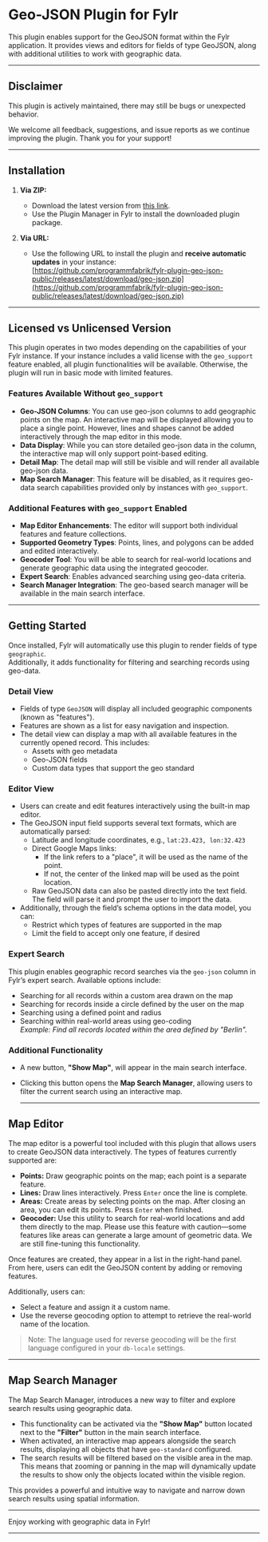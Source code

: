 # Geo-JSON Plugin for Fylr

This plugin enables support for the GeoJSON format within the Fylr application. It provides views and editors for fields of type GeoJSON, along with additional utilities to work with geographic data.

---

## Disclaimer

This plugin is actively maintained, there may still be bugs or unexpected behavior.

We welcome all feedback, suggestions, and issue reports as we continue improving the plugin. Thank you for your support!

---

## Installation

1. **Via ZIP:**
   - Download the latest version from [this link](https://github.com/programmfabrik/fylr-plugin-geo-json-public/releases/latest/download/geo-json.zip).
   - Use the Plugin Manager in Fylr to install the downloaded plugin package.

2. **Via URL:**
   - Use the following URL to install the plugin and **receive automatic updates** in your instance:  
     [https://github.com/programmfabrik/fylr-plugin-geo-json-public/releases/latest/download/geo-json.zip](https://github.com/programmfabrik/fylr-plugin-geo-json-public/releases/latest/download/geo-json.zip)
     
---

## Licensed vs Unlicensed Version

This plugin operates in two modes depending on the capabilities of your Fylr instance. If your instance includes a valid license with the `geo_support` feature enabled, all plugin functionalities will be available. Otherwise, the plugin will run in basic mode with limited features.

### Features Available Without `geo_support`

- **Geo-JSON Columns**: You can use geo-json columns to add geographic points on the map. An interactive map will be displayed allowing you to place a single point. However, lines and shapes cannot be added interactively through the map editor in this mode.
- **Data Display**: While you can store detailed geo-json data in the column, the interactive map will only support point-based editing.
- **Detail Map**: The detail map will still be visible and will render all available geo-json data.
- **Map Search Manager**: This feature will be disabled, as it requires geo-data search capabilities provided only by instances with `geo_support`.

### Additional Features with `geo_support` Enabled

- **Map Editor Enhancements**: The editor will support both individual features and feature collections.
- **Supported Geometry Types**: Points, lines, and polygons can be added and edited interactively.
- **Geocoder Tool**: You will be able to search for real-world locations and generate geographic data using the integrated geocoder.
- **Expert Search**: Enables advanced searching using geo-data criteria.
- **Search Manager Integration**: The geo-based search manager will be available in the main search interface.

---

## Getting Started

Once installed, Fylr will automatically use this plugin to render fields of type `geographic`.  
Additionally, it adds functionality for filtering and searching records using geo-data.

### Detail View

- Fields of type `GeoJSON` will display all included geographic components (known as "features").
- Features are shown as a list for easy navigation and inspection.
- The detail view can display a map with all available features in the currently opened record. This includes:
  - Assets with geo metadata
  - Geo-JSON fields
  - Custom data types that support the geo standard

### Editor View

- Users can create and edit features interactively using the built-in map editor.
- The GeoJSON input field supports several text formats, which are automatically parsed:
  - Latitude and longitude coordinates, e.g., `lat:23.423, lon:32.423`
  - Direct Google Maps links:  
    - If the link refers to a "place", it will be used as the name of the point.  
    - If not, the center of the linked map will be used as the point location.
  - Raw GeoJSON data can also be pasted directly into the text field. The field will parse it and prompt the user to import the data.
- Additionally, through the field’s schema options in the data model, you can:
  - Restrict which types of features are supported in the map
  - Limit the field to accept only one feature, if desired

### Expert Search

This plugin enables geographic record searches via the `geo-json` column in Fylr’s expert search. Available options include:

- Searching for all records within a custom area drawn on the map
- Searching for records inside a circle defined by the user on the map
- Searching using a defined point and radius
- Searching within real-world areas using geo-coding  
  _Example: Find all records located within the area defined by "Berlin"._

### Additional Functionality

- A new button, **"Show Map"**, will appear in the main search interface.
- Clicking this button opens the **Map Search Manager**, allowing users to filter the current search using an interactive map.

  ---

## Map Editor

The map editor is a powerful tool included with this plugin that allows users to create GeoJSON data interactively. The types of features currently supported are:

- **Points:** Draw geographic points on the map; each point is a separate feature.
- **Lines:** Draw lines interactively. Press `Enter` once the line is complete.
- **Areas:** Create areas by selecting points on the map. After closing an area, you can edit its points. Press `Enter` when finished.
- **Geocoder:** Use this utility to search for real-world locations and add them directly to the map. Please use this feature with caution—some features like areas can generate a large amount of geometric data. We are still fine-tuning this functionality.

Once features are created, they appear in a list in the right-hand panel. From here, users can edit the GeoJSON content by adding or removing features.

Additionally, users can:

- Select a feature and assign it a custom name.
- Use the reverse geocoding option to attempt to retrieve the real-world name of the location.

> Note: The language used for reverse geocoding will be the first language configured in your `db-locale` settings.

---

## Map Search Manager

The Map Search Manager, introduces a new way to filter and explore search results using geographic data.

- This functionality can be activated via the **"Show Map"** button located next to the **"Filter"** button in the main search interface.
- When activated, an interactive map appears alongside the search results, displaying all objects that have `geo-standard` configured.
- The search results will be filtered based on the visible area in the map. This means that zooming or panning in the map will dynamically update the results to show only the objects located within the visible region.

This provides a powerful and intuitive way to navigate and narrow down search results using spatial information.

---

Enjoy working with geographic data in Fylr!

---

